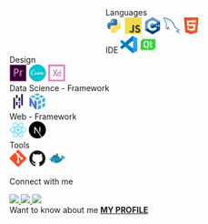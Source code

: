 <div style="display:grid;align-items:center;justify-content:center">
<div>
          Languages<br>
          <img height=30 src="https://github.com/devicons/devicon/blob/master/icons/python/python-original.svg"/>
          <img height=30 src="https://github.com/devicons/devicon/blob/master/icons/javascript/javascript-original.svg"/>
          <img height=30 src="https://github.com/devicons/devicon/blob/master/icons/cplusplus/cplusplus-original.svg"/>
          <img height=30 src="https://github.com/devicons/devicon/blob/master/icons/mysql/mysql-original.svg"/>
          <img height=30 src="https://github.com/devicons/devicon/blob/master/icons/html5/html5-original.svg"/>
</div>
<div>
          IDE
    <img height=30 src="https://github.com/devicons/devicon/blob/master/icons/vscode/vscode-original.svg"/>
  <img height=30 src="https://github.com/ArunSK-15/ArunSK-15/blob/main/assets/icons/qt.png"/>
</div>
</div>








<div id="design">
  Design<br>
  <img height=30 src="https://github.com/devicons/devicon/blob/master/icons/premierepro/premierepro-original.svg"/>
  <img height=30 src="https://github.com/devicons/devicon/blob/master/icons/canva/canva-original.svg"/>
  <img height=30 src="https://github.com/devicons/devicon/blob/master/icons/xd/xd-line.svg"/>
</div>

<div id="ds-frameworks">
  Data Science - Framework<br>
  <img height=30 src="https://github.com/devicons/devicon/blob/master/icons/pandas/pandas-original.svg"/>
  <img height=30 src="https://github.com/devicons/devicon/blob/master/icons/numpy/numpy-original.svg"/>
<div/>
  
<div id="web-frameworks">
  Web - Framework<br>
  <img height=30 src="https://github.com/devicons/devicon/blob/master/icons/react/react-original.svg"/>
  <img height=30 src="https://github.com/devicons/devicon/blob/master/icons/nextjs/nextjs-original.svg"/>
<div/>

<div id="tools">
  Tools<br>
  <img height=30 src="https://github.com/devicons/devicon/blob/master/icons/git/git-original.svg"/>
  <img height=30 src="https://github.com/devicons/devicon/blob/master/icons/github/github-original.svg"/>
  <img height=30 src="https://github.com/devicons/devicon/blob/master/icons/docker/docker-original.svg"/>
<div/>
  
Connect with me

<div id="header" align="left" use-margin="auto">
  <a href="https://www.linkedin.com/in/arun-s-k-8aa3a7225/">
    <img src="https://img.shields.io/badge/LinkedIn-0077B5?style=for-the-badge&logo=linkedin&logoColor=white"/>
  </a>
    <a href="https://www.linkedin.com/in/arun-s-k-8aa3a7225/">
      <img src="https://img.shields.io/badge/Twitter-1DA1F2?style=for-the-badge&logo=twitter&logoColor=white"/>
  </a>
      <a href="arun15092003@gmail.com">       
      <img src="https://img.shields.io/badge/Gmail-D14836?style=for-the-badge&logo=gmail&logoColor=white"/>
  </a>
</div>
Want to know about me
<a href="https://www.linkedin.com/in/arun-s-k-8aa3a7225/">
  <b> MY PROFILE </b>
</a>
